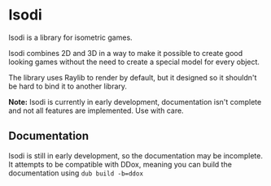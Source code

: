 # Isodi

Isodi is a library for isometric games.

Isodi combines 2D and 3D in a way to make it possible to create good looking games without the need to create
a special model for every object.

The library uses Raylib to render by default, but it designed so it shouldn't be hard to bind it to another library.

**Note:** Isodi is currently in early development, documentation isn't complete and not all features
are implemented. Use with care.

## Documentation

Isodi is still in early development, so the documentation may be incomplete. It attempts to be compatible with DDox,
meaning you can build the documentation using `dub build -b=ddox`
